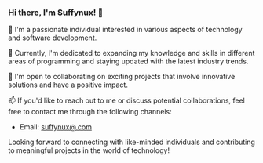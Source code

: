 ### Hi there, I'm Suffynux! 👋

👀 I'm a passionate individual interested in various aspects of technology and software development.

🌱 Currently, I'm dedicated to expanding my knowledge and skills in different areas of programming and staying updated with the latest industry trends.

💞️ I'm open to collaborating on exciting projects that involve innovative solutions and have a positive impact.

📫 If you'd like to reach out to me or discuss potential collaborations, feel free to contact me through the following channels:

- Email: [suffynux@.com](mailto:youremail@example.com)


Looking forward to connecting with like-minded individuals and contributing to meaningful projects in the world of technology!
